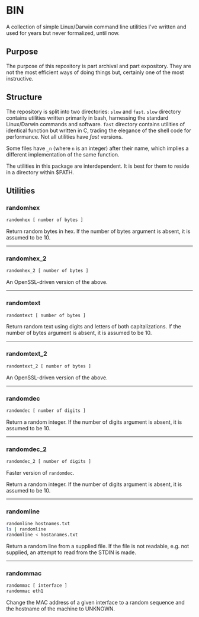 # BIN
A collection of simple Linux/Darwin command line utilities I've written and used
for years but never formalized, until now.

## Purpose
The purpose of this repository is part archival and part expository.  They are
not the most efficient ways of doing things but, certainly one of the most
instructive.

## Structure
The repository is split into two directories: `slow` and `fast`.  `slow`
directory contains utilities written primarily in bash, harnessing the standard
Linux/Darwin commands and software. ``fast`` directory contains utilities of
identical function but written in C, trading the elegance of the shell code for
performance.  Not all utilities have *fast* versions.

Some files have `_n` (where `n` is an integer) after their name, which implies
a different implementation of the same function.

The utilities in this package are interdependent.  It is best for them to reside
in a directory within $PATH.

## Utilities
### randomhex
```bash
randomhex [ number of bytes ]
```
Return random bytes in hex.  If the number of bytes argument is absent,
it is assumed to be 10.
___
### randomhex_2
```bash
randomhex_2 [ number of bytes ]
```
An OpenSSL-driven version of the above.
___
### randomtext
```bash
randomtext [ number of bytes ]
```
Return random text using digits and letters of both capitalizations.  If
the number of bytes argument is
absent, it is assumed to be 10.
___
### randomtext_2
```bash
randomtext_2 [ number of bytes ]
```
An OpenSSL-driven version of the above.
___
### randomdec
```bash
randomdec [ number of digits ]
```
Return a random integer. If the number of digits argument is
absent, it is assumed to be 10.
___ 
### randomdec_2
```bash
randomdec_2 [ number of digits ]
```
Faster version of `randomdec`.

Return a random integer. If
the number of digits argument is
absent, it is assumed to be 10.
___
### randomline
```bash
randomline hostnames.txt
ls | randomline
randomline < hostanames.txt
```
Return a random line from a supplied file.
If the file is not readable, e.g. not supplied, an attempt to
read from the STDIN is made.
___
### randommac
```bash
randommac [ interface ]
randommac eth1
```
Change the MAC address of a given
interface to a random sequence and the hostname of the machine to UNKNOWN.

